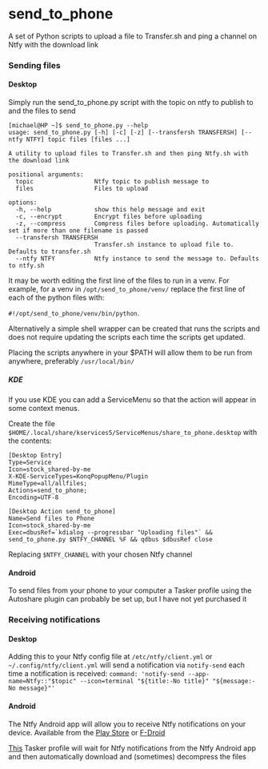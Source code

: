 # send_to_phone
A set of Python scripts to upload a file to Transfer.sh and ping a channel on Ntfy with the download link

### Sending files
#### Desktop
Simply run the send_to_phone.py script with the topic on ntfy to publish to and the files to send
```
[michael@HP ~]$ send_to_phone.py --help
usage: send_to_phone.py [-h] [-c] [-z] [--transfersh TRANSFERSH] [--ntfy NTFY] topic files [files ...]

A utility to upload files to Transfer.sh and then ping Ntfy.sh with the download link

positional arguments:
  topic                 Ntfy topic to publish message to
  files                 Files to upload

options:
  -h, --help            show this help message and exit
  -c, --encrypt         Encrypt files before uploading
  -z, --compress        Compress files before uploading. Automatically set if more than one filename is passed
  --transfersh TRANSFERSH
                        Transfer.sh instance to upload file to. Defaults to transfer.sh
  --ntfy NTFY           Ntfy instance to send the message to. Defaults to ntfy.sh
  ```

It may be worth editing the first line of the files to run in a venv. For example, for a venv in `/opt/send_to_phone/venv/` replace the first line of each of the python files with:

`#!/opt/send_to_phone/venv/bin/python`. 

Alternatively a simple shell wrapper can be created that runs the scripts and does not require updating the scripts each time the scripts get updated.

Placing the scripts anywhere in your $PATH will allow them to be run from anywhere, preferably `/usr/local/bin/`

##### KDE
If you use KDE you can add a ServiceMenu so that the action will appear in some context menus.

Create the file `$HOME/.local/share/kservices5/ServiceMenus/share_to_phone.desktop` with the contents:

```send_to_phone.desktop
[Desktop Entry]
Type=Service
Icon=stock_shared-by-me
X-KDE-ServiceTypes=KonqPopupMenu/Plugin
MimeType=all/allfiles;
Actions=send_to_phone;
Encoding=UTF-8

[Desktop Action send_to_phone]
Name=Send files to Phone
Icon=stock_shared-by-me
Exec=dbusRef=`kdialog --progressbar "Uploading files"` && send_to_phone.py $NTFY_CHANNEL %F && qdbus $dbusRef close
```
Replacing `$NTFY_CHANNEL` with your chosen Ntfy channel

#### Android
To send files from your phone to your computer a Tasker profile using the Autoshare plugin can probably be set up, but I have not yet purchased it

### Receiving notifications
#### Desktop
Adding this to your Ntfy config file at `/etc/ntfy/client.yml` or `~/.config/ntfy/client.yml` will send a notification via `notify-send` each time a notification is received:
`command: 'notify-send --app-name=Ntfy::"$topic" --icon=terminal "${title:-No title}" "${message:-No message}"'`

#### Android
The Ntfy Android app will allow you to receive Ntfy notifications on your device. Available from the 
[Play Store](https://play.google.com/store/apps/details?id=io.heckel.ntfy) or [F-Droid](https://f-droid.org/en/packages/io.heckel.ntfy)

[This](Ntfy_Notification_Received.prf.xml) Tasker profile will wait for Ntfy notifications from the Ntfy Android app and then automatically download and (sometimes) decompress the files